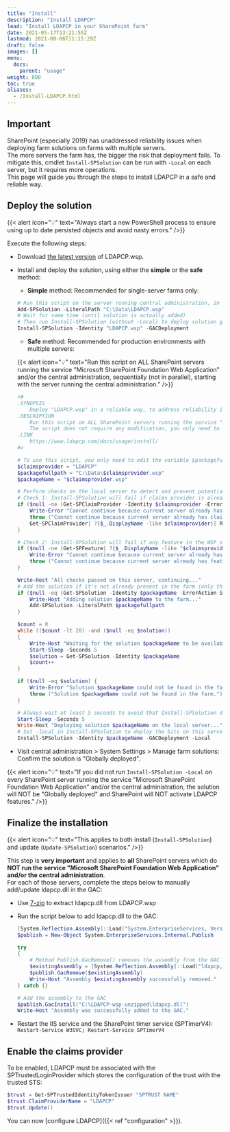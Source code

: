 ```yaml
---
title: "Install"
description: "Install LDAPCP"
lead: "Install LDAPCP in your SharePoint farm"
date: 2021-05-17T13:21:55Z
lastmod: 2021-08-06T11:15:29Z
draft: false
images: []
menu: 
  docs:
    parent: "usage"
weight: 800
toc: true
aliases:
  - /Install-LDAPCP.html
---
```


## Important

SharePoint (especially 2019) has unaddressed reliability issues when deploying farm solutions on farms with multiple servers.  
The more servers the farm has, the bigger the risk that deployment fails. To mitigate this, cmdlet `Install-SPSolution` can be run with `-Local` on each server, but it requires more operations.  
This page will guide you through the steps to install LDAPCP in a safe and reliable way.

## Deploy the solution

{{< alert icon="💡" text="Always start a new PowerShell process to ensure using up to date persisted objects and avoid nasty errors." />}}

Execute the following steps:

- Download [the latest version](https://github.com/Yvand/LDAPCP/releases/latest) of LDAPCP.wsp.
- Install and deploy the solution, using either the __simple__ or the __safe__ method:
  - __Simple__ method: Recommended for single-server farms only:

  ```powershell
  # Run this script on the server running central administration, in a new PowerShell process
  Add-SPSolution -LiteralPath "C:\Data\LDAPCP.wsp"
  # Wait for some time (until solution is actually added)
  # Then run Install-SPSolution (without -Local) to deploy solution globally (on all servers that run service "Microsoft SharePoint Foundation Web Application"):
  Install-SPSolution -Identity "LDAPCP.wsp" -GACDeployment
  ```
  
  - __Safe__ method: Recommended for production environments with multiple servers:
  
  {{< alert icon="💡" text="Run this script on ALL SharePoint servers running the service \"Microsoft SharePoint Foundation Web Application\" and/or the central administration, sequentially (not in parallel), starting with the server running the central administration." />}}

  ```powershell
  <#
  .SYNOPSIS
      Deploy "LDAPCP.wsp" in a reliable way, to address reliability issues that may occur when deploying solutions in SharePoint (especially 2019) (and especially if there are many servers):
  .DESCRIPTION
      Run this script on ALL SharePoint servers running the service "Microsoft SharePoint Foundation Web Application" and/or the central administration, sequentially (not in parallel), starting with the server running the central administration.
      The script does not require any modification, you only need to set the variable $packagefullpath with the path to the solution file (used only on the 1st server)
  .LINK
      https://www.ldapcp.com/docs/usage/install/
  #>

  # To use this script, you only need to edit the variable $packagefullpath below
  $claimsprovider = "LDAPCP"
  $packagefullpath = "C:\Data\$claimsprovider.wsp"
  $packageName = "$claimsprovider.wsp"

  # Perform checks on the local server to detect and prevent potential problems
  # Check 1: Install-SPSolution will fail if claims provider is already installed on the current server
  if ($null -ne (Get-SPClaimProvider -Identity $claimsprovider -ErrorAction SilentlyContinue)) {
      Write-Error "Cannot continue because current server already has claims provider $claimsprovider, which will cause an error when running Install-SPSolution."
      throw ("Cannot continue because current server already has claims provider $claimsprovider, which will cause an error when running Install-SPSolution.")
      Get-SPClaimProvider| ?{$_.DisplayName -like $claimsprovider}| Remove-SPClaimProvider
  }

  # Check 2: Install-SPSolution will fail if any feature in the WSP solution is already installed on the current server
  if ($null -ne (Get-SPFeature| ?{$_.DisplayName -like "$claimsprovider*"})) {
      Write-Error "Cannot continue because current server already has features of $claimsprovider, Visit https://www.ldapcp.com/docs/help/fix-setup-issues/ to fix this."
      throw ("Cannot continue because current server already has features of $claimsprovider, Visit https://www.ldapcp.com/docs/help/fix-setup-issues/ to fix this.")
  }

  Write-Host "All checks passed on this server, continuing..."
  # Add the solution if it's not already present in the farm (only the 1st server will actually do this)
  if ($null -eq (Get-SPSolution -Identity $packageName -ErrorAction SilentlyContinue)) {
      Write-Host "Adding solution $packageName to the farm..."
      Add-SPSolution -LiteralPath $packagefullpath
  }

  $count = 0
  while (($count -lt 20) -and ($null -eq $solution))
  {
      Write-Host "Waiting for the solution $packageName to be available..."
      Start-Sleep -Seconds 5
      $solution = Get-SPSolution -Identity $packageName
      $count++
  }

  if ($null -eq $solution) {
      Write-Error "Solution $packageName could not be found in the farm."
      throw ("Solution $packageName could not be found in the farm.")
  }

  # Always wait at least 5 seconds to avoid that Install-SPSolution does not actually trigger deployment
  Start-Sleep -Seconds 5
  Write-Host "Deploying solution $packageName on the local server..."
  # Set -local in Install-SPSolution to deploy the bits on this server only and prevent reliability issues in SharePoint
  Install-SPSolution -Identity $packageName -GACDeployment -Local
  ```

- Visit central administration > System Settings > Manage farm solutions: Confirm the solution is "Globally deployed".

{{< alert icon="💡" text="If you did not run `Install-SPSolution -Local` on every SharePoint server running the service \"Microsoft SharePoint Foundation Web Application\" and/or the central administration, the solution will NOT be \"Globally deployed\" and SharePoint will NOT activate LDAPCP features." />}}

## Finalize the installation

{{< alert icon="💡" text="This applies to both install (`Install-SPSolution`) and update (`Update-SPSolution`) scenarios." />}}

This step is **very important** and applies to **all** SharePoint servers which do **NOT run the service "Microsoft SharePoint Foundation Web Application" and/or the central administration**.  
For each of those servers, complete the steps below to manually add/update ldapcp.dll in the GAC:

- Use [7-zip](https://www.7-zip.org/) to extract ldapcp.dll from LDAPCP.wsp
- Run the script below to add ldapcp.dll to the GAC:

  ```powershell
  [System.Reflection.Assembly]::Load("System.EnterpriseServices, Version=4.0.0.0, Culture=neutral, PublicKeyToken=b03f5f7f11d50a3a") | Out-Null
  $publish = New-Object System.EnterpriseServices.Internal.Publish

  try
  {
      # Method Publish.GacRemove() removes the assembly from the GAC if it exists (it is needed for update scenarios)
      $existingAssembly = [System.Reflection.Assembly]::Load("ldapcp, Version=1.0.0.0, Culture=neutral, PublicKeyToken=80be731bc1a1a740").Location
      $publish.GacRemove($existingAssembly)
      Write-Host "Assembly $existingAssembly successfully removed."
  } catch {}

  # Add the assembly to the GAC
  $publish.GacInstall("C:\LDAPCP-wsp-unzipped\ldapcp.dll")
  Write-Host "Assembly was successfully added to the GAC."
  ```

- Restart the IIS service and the SharePoint timer service (SPTimerV4):  
`Restart-Service W3SVC; Restart-Service SPTimerV4`

## Enable the claims provider

To be enabled, LDAPCP must be associated with the SPTrustedLoginProvider which stores the configuration of the trust with the trusted STS:

```powershell
$trust = Get-SPTrustedIdentityTokenIssuer "SPTRUST NAME"
$trust.ClaimProviderName = "LDAPCP"
$trust.Update()
```

You can now [configure LDAPCP]({{< ref "configuration" >}}).
